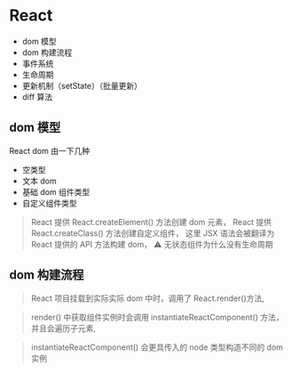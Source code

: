 # React

- dom 模型
- dom 构建流程
- 事件系统
- 生命周期
- 更新机制（setState）（批量更新）
- diff 算法

## dom 模型

React dom 由一下几种

- 空类型
- 文本 dom
- 基础 dom 组件类型
- 自定义组件类型

> React 提供 React.createElement() 方法创建 dom 元素，
> React 提供 React.createClass() 方法创建自定义组件，
> 这里 JSX 语法会被翻译为 React 提供的 API 方法构建 dom，
> ⚠️ 无状态组件为什么没有生命周期

## dom 构建流程

> React 项目挂载到实际实际 dom 中时，调用了 React.render()方法,

> render() 中获取组件实例时会调用 instantiateReactComponent() 方法，并且会遍历子元素,

> instantiateReactComponent() 会更具传入的 node 类型构造不同的 dom 实例
